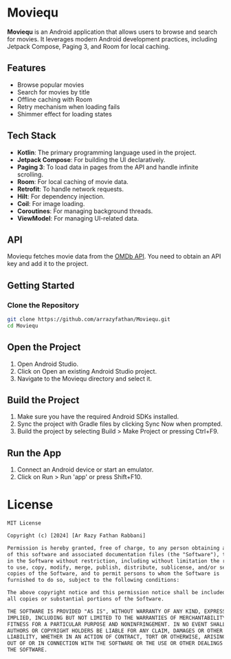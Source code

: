 # Moviequ

**Moviequ** is an Android application that allows users to browse and search for movies. It leverages modern Android development practices, including Jetpack Compose, Paging 3, and Room for local caching.

## Features
- Browse popular movies
- Search for movies by title
- Offline caching with Room
- Retry mechanism when loading fails
- Shimmer effect for loading states

## Tech Stack
- **Kotlin**: The primary programming language used in the project.
- **Jetpack Compose**: For building the UI declaratively.
- **Paging 3**: To load data in pages from the API and handle infinite scrolling.
- **Room**: For local caching of movie data.
- **Retrofit**: To handle network requests.
- **Hilt**: For dependency injection.
- **Coil**: For image loading.
- **Coroutines**: For managing background threads.
- **ViewModel**: For managing UI-related data.

## API
Moviequ fetches movie data from the [OMDb API](https://www.omdbapi.com/). You need to obtain an API key and add it to the project.


## Getting Started

### Clone the Repository

```bash
git clone https://github.com/arrazyfathan/Moviequ.git
cd Moviequ
```

## Open the Project
1. Open Android Studio.
2. Click on Open an existing Android Studio project.
3. Navigate to the Moviequ directory and select it.

## Build the Project
1. Make sure you have the required Android SDKs installed.
2. Sync the project with Gradle files by clicking Sync Now when prompted.
3. Build the project by selecting Build > Make Project or pressing Ctrl+F9.

## Run the App
1. Connect an Android device or start an emulator.
2. Click on Run > Run 'app' or press Shift+F10.

# License

```xml
MIT License

Copyright (c) [2024] [Ar Razy Fathan Rabbani]

Permission is hereby granted, free of charge, to any person obtaining a copy
of this software and associated documentation files (the "Software"), to deal
in the Software without restriction, including without limitation the rights
to use, copy, modify, merge, publish, distribute, sublicense, and/or sell
copies of the Software, and to permit persons to whom the Software is
furnished to do so, subject to the following conditions:

The above copyright notice and this permission notice shall be included in
all copies or substantial portions of the Software.

THE SOFTWARE IS PROVIDED "AS IS", WITHOUT WARRANTY OF ANY KIND, EXPRESS OR
IMPLIED, INCLUDING BUT NOT LIMITED TO THE WARRANTIES OF MERCHANTABILITY,
FITNESS FOR A PARTICULAR PURPOSE AND NONINFRINGEMENT. IN NO EVENT SHALL THE
AUTHORS OR COPYRIGHT HOLDERS BE LIABLE FOR ANY CLAIM, DAMAGES OR OTHER
LIABILITY, WHETHER IN AN ACTION OF CONTRACT, TORT OR OTHERWISE, ARISING FROM,
OUT OF OR IN CONNECTION WITH THE SOFTWARE OR THE USE OR OTHER DEALINGS IN
THE SOFTWARE.
```


